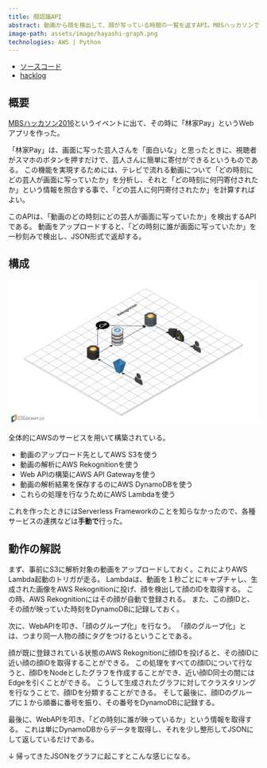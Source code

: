 ```yaml
---
title: 顔認識API
abstract: 動画から顔を検出して、顔が写っている時間の一覧を返すAPI。MBSハッカソンで作った。
image-path: assets/image/hayashi-graph.png
technologies: AWS | Python
---
```


- [ソースコード](https://github.com/genya0407/face-clustering/)
- [hacklog](http://hacklog.jp/works/50338)

## 概要

[MBSハッカソン2016](http://www.mbs.jp/hackathon2016/)というイベントに出て、その時に「林家Pay」というWebアプリを作った。

「林家Pay」は、画面に写った芸人さんを「面白いな」と思ったときに、視聴者がスマホのボタンを押すだけで、芸人さんに簡単に寄付ができるというものである。
この機能を実現するためには、テレビで流れる動画について「どの時刻にどの芸人が画面に写っていたか」を分析し、それと「どの時刻に何円寄付されたか」という情報を照合する事で、「どの芸人に何円寄付されたか」を計算すればよい。

このAPIは、「動画のどの時刻にどの芸人が画面に写っていたか」を検出するAPIである。
動画をアップロードすると、「どの時刻に誰が画面に写っていたか」を一秒刻みで検出し、JSON形式で返却する。

## 構成

<img src="/assets/image/hayashi-structure.png" class="product-img" />

全体的にAWSのサービスを用いて構築されている。

- 動画のアップロード先としてAWS S3を使う
- 動画の解析にAWS Rekognitionを使う
- Web APIの構築にAWS API Gatewayを使う
- 動画の解析結果を保存するのにAWS DynamoDBを使う
- これらの処理を行なうためにAWS Lambdaを使う

これを作ったときにはServerless Frameworkのことを知らなかったので、各種サービスの連携などは**手動で**行った。

## 動作の解説

まず、事前にS3に解析対象の動画をアップロードしておく。これによりAWS Lambda起動のトリガが走る。
Lambdaは、動画を１秒ごとにキャプチャし、生成された画像をAWS Rekognitionに投げ、顔を検出して顔のIDを取得する。
この時、AWS Rekognitionにはその顔が自動で登録される。
また、この顔IDと、その顔が映っていた時刻をDynamoDBに記録しておく。

次に、WebAPIを叩き、「顔のグループ化」を行なう。
「顔のグループ化」とは、つまり同一人物の顔にタグをつけるということである。

顔が既に登録されている状態のAWS Rekognitionに顔IDを投げると、その顔IDに近い顔の顔IDを取得することができる。
この処理をすべての顔IDについて行なうと、顔IDをNodeとしたグラフを作成することができ、近い顔ID同士の間にはEdgeを引くことができる。
こうして生成されたグラフに対してクラスタリングを行なうことで、顔IDを分類することができる。
そして最後に、顔IDのグループに１から順番に番号を振り、その番号をDynamoDBに記録する。

最後に、WebAPIを叩き、「どの時刻に誰が映っているか」という情報を取得する。
これは単にDynamoDBからデータを取得し、それを少し整形してJSONにして返しているだけである。

↓ 帰ってきたJSONをグラフに起こすとこんな感じになる。